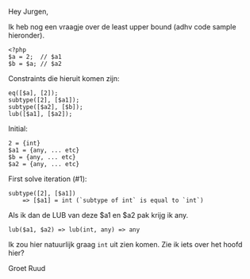 Hey Jurgen,

Ik heb nog een vraagje over de least upper bound (adhv code sample hieronder).

```
<?php
$a = 2;  // $a1
$b = $a; // $a2
```

Constraints die hieruit komen zijn:

```
eq([$a], [2]);
subtype([2], [$a1]);
subtype([$a2], [$b]);
lub([$a1], [$a2]);
```

Initial:

```
2 = {int}
$a1 = {any, ... etc}
$b = {any, ... etc}
$a2 = {any, ... etc}
```

First solve iteration (#1):
    
```
subtype([2], [$a1]) 
	=> [$a1] = int (`subtype of int` is equal to `int`)
```

Als ik dan de LUB van deze $a1 en $a2 pak krijg ik any.

```
lub($a1, $a2) => lub(int, any) => any
```

Ik zou hier natuurlijk graag `int` uit zien komen. Zie ik iets over het hoofd hier?

Groet Ruud
